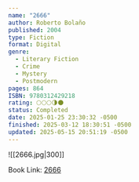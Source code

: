```yaml
---
name: "2666"
author: Roberto Bolaño
published: 2004
type: Fiction
format: Digital
genre:
  - Literary Fiction
  - Crime
  - Mystery
  - Postmodern
pages: 864
ISBN: 9780312429218
rating: 🌕🌕🌕🌗🌑
status: Completed
date: 2025-01-25 23:30:32 -0500
finished: 2025-03-12 18:30:51 -0500
updated: 2025-05-15 20:51:19 -0500
---
```


![[2666.jpg|300]]

Book Link: [2666](https://www.goodreads.com/book/show/63032.2666)
